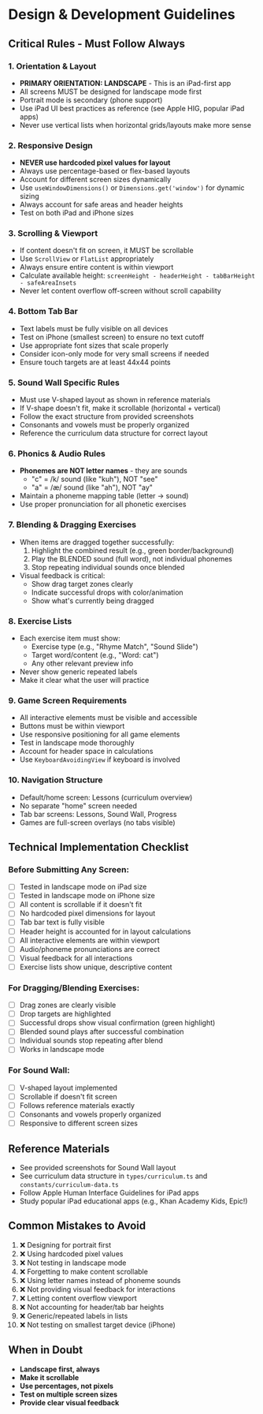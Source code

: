 # Design & Development Guidelines

## Critical Rules - Must Follow Always

### 1. Orientation & Layout
- **PRIMARY ORIENTATION: LANDSCAPE** - This is an iPad-first app
- All screens MUST be designed for landscape mode first
- Portrait mode is secondary (phone support)
- Use iPad UI best practices as reference (see Apple HIG, popular iPad apps)
- Never use vertical lists when horizontal grids/layouts make more sense

### 2. Responsive Design
- **NEVER use hardcoded pixel values for layout**
- Always use percentage-based or flex-based layouts
- Account for different screen sizes dynamically
- Use `useWindowDimensions()` or `Dimensions.get('window')` for dynamic sizing
- Always account for safe areas and header heights
- Test on both iPad and iPhone sizes

### 3. Scrolling & Viewport
- If content doesn't fit on screen, it MUST be scrollable
- Use `ScrollView` or `FlatList` appropriately
- Always ensure entire content is within viewport
- Calculate available height: `screenHeight - headerHeight - tabBarHeight - safeAreaInsets`
- Never let content overflow off-screen without scroll capability

### 4. Bottom Tab Bar
- Text labels must be fully visible on all devices
- Test on iPhone (smallest screen) to ensure no text cutoff
- Use appropriate font sizes that scale properly
- Consider icon-only mode for very small screens if needed
- Ensure touch targets are at least 44x44 points

### 5. Sound Wall Specific Rules
- Must use V-shaped layout as shown in reference materials
- If V-shape doesn't fit, make it scrollable (horizontal + vertical)
- Follow the exact structure from provided screenshots
- Consonants and vowels must be properly organized
- Reference the curriculum data structure for correct layout

### 6. Phonics & Audio Rules
- **Phonemes are NOT letter names** - they are sounds
  - "c" = /k/ sound (like "kuh"), NOT "see"
  - "a" = /æ/ sound (like "ah"), NOT "ay"
- Maintain a phoneme mapping table (letter → sound)
- Use proper pronunciation for all phonetic exercises

### 7. Blending & Dragging Exercises
- When items are dragged together successfully:
  1. Highlight the combined result (e.g., green border/background)
  2. Play the BLENDED sound (full word), not individual phonemes
  3. Stop repeating individual sounds once blended
- Visual feedback is critical:
  - Show drag target zones clearly
  - Indicate successful drops with color/animation
  - Show what's currently being dragged

### 8. Exercise Lists
- Each exercise item must show:
  - Exercise type (e.g., "Rhyme Match", "Sound Slide")
  - Target word/content (e.g., "Word: cat")
  - Any other relevant preview info
- Never show generic repeated labels
- Make it clear what the user will practice

### 9. Game Screen Requirements
- All interactive elements must be visible and accessible
- Buttons must be within viewport
- Use responsive positioning for all game elements
- Test in landscape mode thoroughly
- Account for header space in calculations
- Use `KeyboardAvoidingView` if keyboard is involved

### 10. Navigation Structure
- Default/home screen: Lessons (curriculum overview)
- No separate "home" screen needed
- Tab bar screens: Lessons, Sound Wall, Progress
- Games are full-screen overlays (no tabs visible)

## Technical Implementation Checklist

### Before Submitting Any Screen:
- [ ] Tested in landscape mode on iPad size
- [ ] Tested in landscape mode on iPhone size
- [ ] All content is scrollable if it doesn't fit
- [ ] No hardcoded pixel dimensions for layout
- [ ] Tab bar text is fully visible
- [ ] Header height is accounted for in layout calculations
- [ ] All interactive elements are within viewport
- [ ] Audio/phoneme pronunciations are correct
- [ ] Visual feedback for all interactions
- [ ] Exercise lists show unique, descriptive content

### For Dragging/Blending Exercises:
- [ ] Drag zones are clearly visible
- [ ] Drop targets are highlighted
- [ ] Successful drops show visual confirmation (green highlight)
- [ ] Blended sound plays after successful combination
- [ ] Individual sounds stop repeating after blend
- [ ] Works in landscape mode

### For Sound Wall:
- [ ] V-shaped layout implemented
- [ ] Scrollable if doesn't fit screen
- [ ] Follows reference materials exactly
- [ ] Consonants and vowels properly organized
- [ ] Responsive to different screen sizes

## Reference Materials
- See provided screenshots for Sound Wall layout
- See curriculum data structure in `types/curriculum.ts` and `constants/curriculum-data.ts`
- Follow Apple Human Interface Guidelines for iPad apps
- Study popular iPad educational apps (e.g., Khan Academy Kids, Epic!)

## Common Mistakes to Avoid
1. ❌ Designing for portrait first
2. ❌ Using hardcoded pixel values
3. ❌ Not testing in landscape mode
4. ❌ Forgetting to make content scrollable
5. ❌ Using letter names instead of phoneme sounds
6. ❌ Not providing visual feedback for interactions
7. ❌ Letting content overflow viewport
8. ❌ Not accounting for header/tab bar heights
9. ❌ Generic/repeated labels in lists
10. ❌ Not testing on smallest target device (iPhone)

## When in Doubt
- **Landscape first, always**
- **Make it scrollable**
- **Use percentages, not pixels**
- **Test on multiple screen sizes**
- **Provide clear visual feedback**
